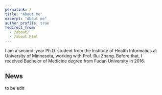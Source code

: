```yaml
---
permalink: /
title: "About me"
excerpt: "About me"
author_profile: true
redirect_from: 
  - /about/
  - /about.html
---
```


I am a second-year Ph.D. student from the Institute of Health Informatics at University of Minnesota, working with Prof. Rui Zhang. Before that, I received Bachelor of Medicine degree from Fudan University in 2016.


News
------
to be edit



